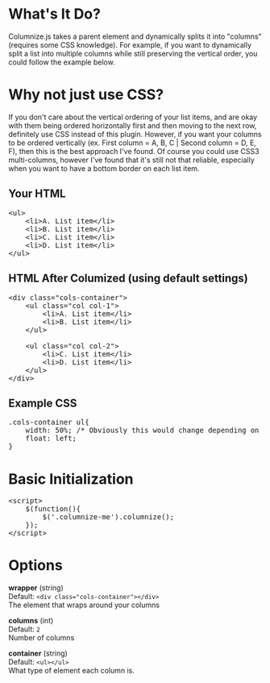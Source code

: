 # What's It Do?

Columnize.js takes a parent element and dynamically splits it into "columns" (requires some CSS knowledge). For example, if you want to dynamically split a list into multiple columns while still preserving the vertical order, you could follow the example below. 

# Why not just use CSS?
If you don't care about the vertical ordering of your list items, and are okay with them being ordered horizontally first and then moving to the next row, definitely use CSS instead of this plugin. However, if you want your columns to be ordered vertically (ex. First column = A, B, C | Second column = D, E, F), then this is the best approach I've found. Of course you could use CSS3 multi-columns, however I've found that it's still not that reliable, especially when you want to have a bottom border on each list item.

## Your HTML

<pre>
&lt;ul>
    &lt;li>A. List item&lt;/li>
    &lt;li>B. List item&lt;/li>
    &lt;li>C. List item&lt;/li>
    &lt;li>D. List item&lt;/li>
&lt;/ul>
</pre>

## HTML After Columized (using default settings)

<pre>
&lt;div class="cols-container">
    &lt;ul class="col col-1">
        &lt;li>A. List item&lt;/li>
        &lt;li>B. List item&lt;/li>
    &lt;/ul>

    &lt;ul class="col col-2">
        &lt;li>C. List item&lt;/li>
        &lt;li>D. List item&lt;/li>
    &lt;/ul>
&lt;/div>
</pre>

## Example CSS
<pre>
.cols-container ul{
    width: 50%; /* Obviously this would change depending on how many columns you have */
    float: left;
}
</pre>

# Basic Initialization
<pre>
&lt;script>
    $(function(){
        $('.columnize-me').columnize();
    });
&lt;/script>
</pre>

# Options

**wrapper** (string)<br />
Default: `<div class="cols-container"></div>`<br />
The element that wraps around your columns

**columns** (int)<br />
Default: `2`<br />
Number of columns<br />

**container** (string)<br />
Default: `<ul></ul>`<br />
What type of element each column is.